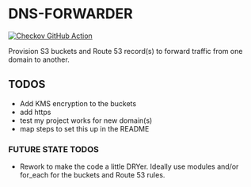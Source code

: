 # DNS-FORWARDER

[![Checkov GitHub Action](https://github.com/squidsuit/dns-forwarder/actions/workflows/github-action-workflow.yml/badge.svg)](https://github.com/squidsuit/dns-forwarder/actions/workflows/github-action-workflow.yml)

Provision S3 buckets and Route 53 record(s) to forward traffic from one domain to another.

## TODOS

- Add KMS encryption to the buckets
- add https
- test my project works for new domain(s)
- map steps to set this up in the README

### FUTURE STATE TODOS

- Rework to make the code a little DRYer. Ideally use modules and/or for_each for the buckets and Route 53 rules.